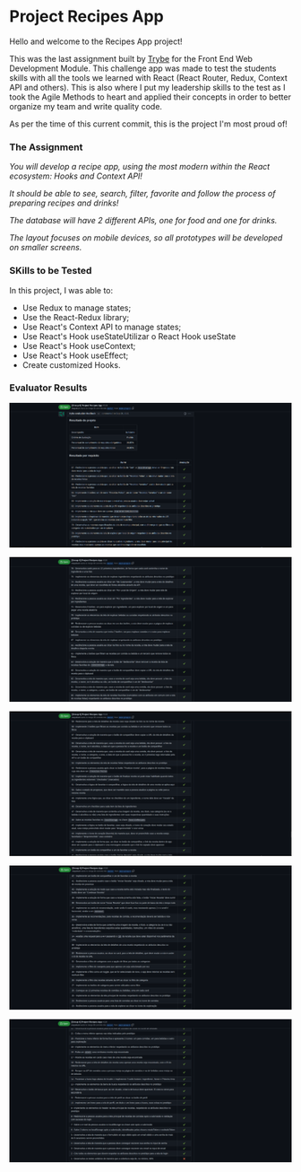 # Project Recipes App

Hello and welcome to the Recipes App project!

This was the last assignment built by [Trybe](www.betrybe.com) for the Front End Web Development Module. This challenge app was made to test the students skills with all the tools we learned with React (React Router, Redux, Context API and others). This is also where I put my leadership skills to the test as I took the Agile Methods to heart and applied their concepts in order to better organize my team and write quality code.

As per the time of this current commit, this is the project I'm most proud of!

### The Assignment

*You will develop a recipe app, using the most modern within the React ecosystem: Hooks and Context API!*

*It should be able to see, search, filter, favorite and follow the process of preparing recipes and drinks!*

*The database will have 2 different APIs, one for food and one for drinks.*

*The layout focuses on mobile devices, so all prototypes will be developed on smaller screens.*

### SKills to be Tested

In this project, I was able to:

- Use Redux to manage states;
- Use the React-Redux library;
- Use React's Context API to manage states;
- Use React's Hook useStateUtilizar o React Hook useState
- Use React's Hook useContext;
- Use React's Hook useEffect;
- Create customized Hooks.


### Evaluator Results

![Evaluator Results 1](./trybe-results-recipe1.png)

![Evaluator Results 2](./trybe-results-recipe2.png)

![Evaluator Results 3](./trybe-results-recipe3.png)

![Evaluator Results 4](./trybe-results-recipe4.png)

![Evaluator Results 5](./trybe-results-recipe5.png)
